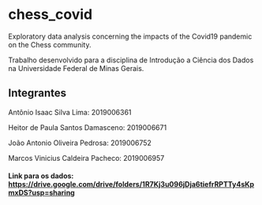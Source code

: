# chess_covid
Exploratory data analysis concerning the impacts of the Covid19 pandemic on the Chess community.

Trabalho desenvolvido para a disciplina de Introdução a Ciência dos Dados na Universidade Federal de Minas Gerais.

## Integrantes

Antônio Isaac Silva Lima: 2019006361

Heitor de Paula Santos Damasceno: 2019006671

João Antonio Oliveira Pedrosa: 2019006752

Marcos Vinicius Caldeira Pacheco: 2019006957

#### Link para os dados: https://drive.google.com/drive/folders/1R7Kj3u096jDja6tiefrRPTTy4sKpmxDS?usp=sharing
